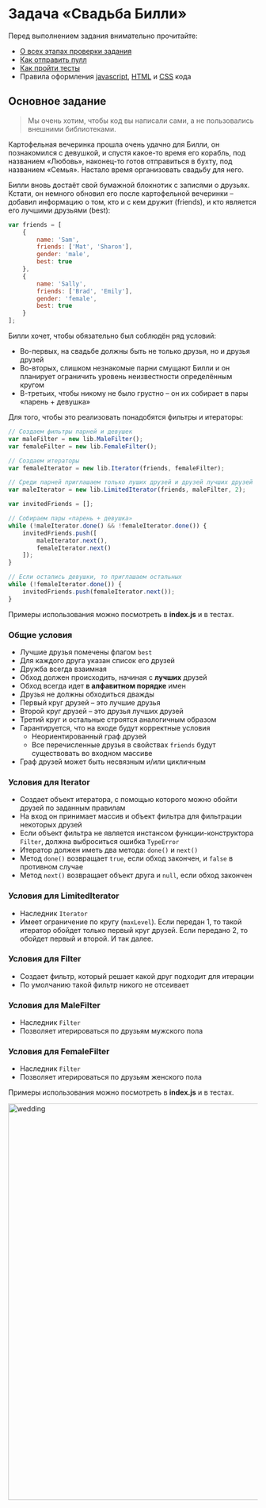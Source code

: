# Задача «Свадьба Билли»

Перед выполнением задания внимательно прочитайте:

- [О всех этапах проверки задания](https://github.com/urfu-2017/guides/blob/master/workflow/overall.md)
- [Как отправить пулл](https://github.com/urfu-2017/guides/blob/master/workflow/pull.md)
- [Как пройти тесты](https://github.com/urfu-2017/guides/blob/master/workflow/test.md)
- Правила оформления [javascript](https://github.com/urfu-2017/guides/blob/master/codestyle/js.md), [HTML](https://github.com/urfu-2017/guides/blob/master/codestyle/html.md) и [CSS](https://github.com/urfu-2017/guides/blob/master/codestyle/css.md) кода

## Основное задание

> Мы очень хотим, чтобы код вы написали сами, а не пользовались внешними библиотеками.

Картофельная вечеринка прошла очень удачно для Билли, он познакомился с девушкой, и спустя какое-то время его корабль, под названием «Любовь», наконец-то готов отправиться в бухту, под названием «Семья». Настало время организовать свадьбу для него.

Билли вновь достаёт свой бумажной блокнотик с записями о друзьях. Кстати, он немного обновил его после картофельной вечеринки – добавил информацию о том, кто и с кем дружит (friends), и кто является его лучшими друзьями (best):
```js
var friends = [
    {
        name: 'Sam',
        friends: ['Mat', 'Sharon'],
        gender: 'male',
        best: true
    },
    {
        name: 'Sally',
        friends: ['Brad', 'Emily'],
        gender: 'female',
        best: true
    }
];
```

Билли хочет, чтобы обязательно был соблюдён ряд условий:
- Во-первых, на свадьбе должны быть не только друзья, но и друзья друзей
- Во-вторых, слишком незнакомые парни смущают Билли и он планирует ограничить уровень неизвестности определённым кругом
- В-третьих, чтобы никому не было грустно – он их собирает в пары «парень + девушка»

Для того, чтобы это реализовать понадобятся фильтры и итераторы:
```js
// Создаем фильтры парней и девушек
var maleFilter = new lib.MaleFilter();
var femaleFilter = new lib.FemaleFilter();

// Создаем итераторы
var femaleIterator = new lib.Iterator(friends, femaleFilter);

// Среди парней приглашаем только луших друзей и друзей лучших друзей
var maleIterator = new lib.LimitedIterator(friends, maleFilter, 2);

var invitedFriends = [];

// Собираем пары «парень + девушка»
while (!maleIterator.done() && !femaleIterator.done()) {
    invitedFriends.push([
        maleIterator.next(),
        femaleIterator.next()
    ]);
}

// Если остались девушки, то приглашаем остальных
while (!femaleIterator.done()) {
    invitedFriends.push(femaleIterator.next());
}
```

Примеры использования можно посмотреть в __index.js__ и в тестах.

### Общие условия
- Лучшие друзья помечены флагом `best`
- Для каждого друга указан список его друзей
- Дружба всегда взаимная
- Обход должен происходить, начиная с **лучших** друзей
- Обход всегда идет **в алфавитном порядке** имен
- Друзья не должны обходиться дважды
- Первый круг друзей – это лучшие друзья
- Второй круг друзей – это друзья лучших друзей
- Третий круг и остальные строятся аналогичным образом
- Гарантируется, что на входе будут корректные условия
    - Неориентированный граф друзей
    - Все перечисленные друзья в свойствах `friends` будут существовать во входном массиве
- Граф друзей может быть несвязным и/или цикличным

### Условия для Iterator
- Создает объект итератора, с помощью которого можно обойти друзей по заданным правилам
- На вход он принимает массив и объект фильтра для фильтрации некоторых друзей
- Если объект фильтра не является инстансом функции-конструктора `Filter`, должна выброситься ошибка `TypeError`
- Итератор должен иметь два метода: `done()` и `next()`
- Метод `done()` возвращает `true`, если обход закончен, и `false` в противном случае
- Метод `next()` возвращает объект друга и `null`, если обход закончен

### Условия для LimitedIterator
- Наследник `Iterator`
- Имеет ограничение по кругу (`maxLevel`).
  Если передан 1, то такой итератор обойдет только первый круг друзей.
  Если передано 2, то обойдет первый и второй. И так далее.

### Условия для Filter
- Создает фильтр, который решает какой друг подходит для итерации
- По умолчанию такой фильтр никого не отсеивает

### Условия для MaleFilter
- Наследник `Filter`
- Позволяет итерироваться по друзьям мужского пола

### Условия для FemaleFilter
- Наследник `Filter`
- Позволяет итерироваться по друзьям женского пола

Примеры использования можно посмотреть в __index.js__ и в тестах.

<img width="800" alt="wedding" src="https://cloud.githubusercontent.com/assets/4534405/20384988/82083cf4-acd7-11e6-893f-46dd4d7c5004.png">
